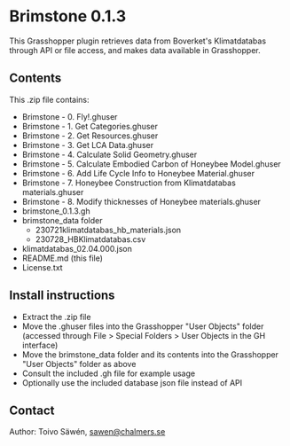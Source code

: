 # Brimstone 0.1.3

This Grasshopper plugin retrieves data from Boverket's Klimatdatabas through API or file access, and makes data available in Grasshopper.

## Contents

This .zip file contains:

* Brimstone - 0. Fly!.ghuser
* Brimstone - 1. Get Categories.ghuser
* Brimstone - 2. Get Resources.ghuser
* Brimstone - 3. Get LCA Data.ghuser
* Brimstone - 4. Calculate Solid Geometry.ghuser
* Brimstone - 5. Calculate Embodied Carbon of Honeybee Model.ghuser
* Brimstone - 6. Add Life Cycle Info to Honeybee Material.ghuser
* Brimstone - 7. Honeybee Construction from Klimatdatabas materials.ghuser
* Brimstone - 8. Modify thicknesses of Honeybee materials.ghuser
* brimstone_0.1.3.gh
* brimstone_data folder
    * 230721klimatdatabas_hb_materials.json
    * 230728_HBKlimatdatabas.csv
* klimatdatabas_02.04.000.json
* README.md (this file)
* License.txt

## Install instructions

* Extract the .zip file
* Move the .ghuser files into the Grasshopper "User Objects" folder (accessed through File > Special Folders > User Objects in the GH interface)
* Move the brimstone_data folder and its contents into the Grasshopper "User Objects" folder as above
* Consult the included .gh file for example usage
* Optionally use the included database json file instead of API

## Contact

Author: Toivo Säwén, sawen@chalmers.se